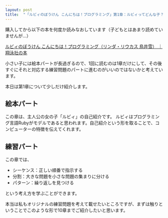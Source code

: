 ```yaml
---
layout: post
title:  "「ルビィのぼうけん こんにちは！プログラミング」第1章：ルビィってどんな子？"
---
```


購入してから以下の本を何度か読みなおしています（子どもとはあまり読めていませんが…）

[ルビィのぼうけん こんにちは！プログラミング（リンダ・リウカス 鳥井雪） ｜ 翔泳社の本](http://www.shoeisha.co.jp/book/detail/9784798143491)

小さい子には絵本パートが長過ぎるので、1回に読むのは1章だけにして、その後すぐにそれと対応する練習問題のパートに進むのがいいのではないかと考えています。

本日は第1章について少しだけ紹介します。

## 絵本パート

この章は、主人公の女の子「ルビィ」の自己紹介です。
ルビィはプログラミング言語Rubyがモデルであると思われます。自己紹介という形を取ることで、コンピューターの特徴を伝えてくれます。

## 練習パート

この章では、

- シーケンス：正しい順番で指示する
- 分割：大きな問題を小さな問題の集まりに分ける
- パターン：繰り返しを見つける

という考え方を学ぶことができます。

本当は私もオリジナルの練習問題を考えて載せたいところですが、まずは触りということでこのような形で10章までご紹介したいと思います。

